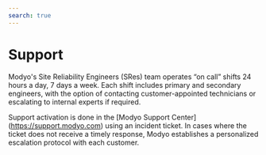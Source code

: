```yaml
---
search: true
---
```


# Support

Modyo's Site Reliability Engineers (SRes) team operates “on call” shifts 24 hours a day, 7 days a week. Each shift includes primary and secondary engineers, with the option of contacting customer-appointed technicians or escalating to internal experts if required.

Support activation is done in the [Modyo Support Center] (https://support.modyo.com) using an incident ticket. In cases where the ticket does not receive a timely response, Modyo establishes a personalized escalation protocol with each customer.



